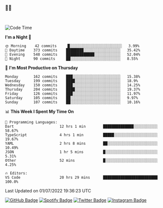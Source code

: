 ### 🤙🍺

<!-- <a href="https://github-readme-stats.vercel.app/api?username=hzak2xx&count_private=true&show_icons=true&theme=dracula">
  <img align="center" src="https://github-readme-stats.vercel.app/api?username=hzak2xx&count_private=true&show_icons=true&theme=dracula" />
</a>
</br> -->
</br>

<!--START_SECTION:waka-->
![Code Time](http://img.shields.io/badge/Code%20Time-0%20secs-blue)

**I'm a Night 🦉** 

```text
🌞 Morning    42 commits     █░░░░░░░░░░░░░░░░░░░░░░░░   3.99% 
🌆 Daytime    373 commits    ████████░░░░░░░░░░░░░░░░░   35.42% 
🌃 Evening    548 commits    █████████████░░░░░░░░░░░░   52.04% 
🌙 Night      90 commits     ██░░░░░░░░░░░░░░░░░░░░░░░   8.55%

```
📅 **I'm Most Productive on Thursday** 

```text
Monday       162 commits    ███░░░░░░░░░░░░░░░░░░░░░░   15.38% 
Tuesday      199 commits    ████░░░░░░░░░░░░░░░░░░░░░   18.9% 
Wednesday    150 commits    ███░░░░░░░░░░░░░░░░░░░░░░   14.25% 
Thursday     204 commits    ████░░░░░░░░░░░░░░░░░░░░░   19.37% 
Friday       126 commits    ███░░░░░░░░░░░░░░░░░░░░░░   11.97% 
Saturday     105 commits    ██░░░░░░░░░░░░░░░░░░░░░░░   9.97% 
Sunday       107 commits    ██░░░░░░░░░░░░░░░░░░░░░░░   10.16%

```


📊 **This Week I Spent My Time On** 

```text
💬 Programming Languages: 
Dart                     12 hrs 1 min        ██████████████░░░░░░░░░░░   58.67% 
TypeScript               4 hrs 1 min         █████░░░░░░░░░░░░░░░░░░░░   19.67% 
YAML                     2 hrs 8 mins        ██░░░░░░░░░░░░░░░░░░░░░░░   10.49% 
JSON                     1 hr 5 mins         █░░░░░░░░░░░░░░░░░░░░░░░░   5.31% 
Other                    52 mins             █░░░░░░░░░░░░░░░░░░░░░░░░   4.25%

🔥 Editors: 
VS Code                  20 hrs 29 mins      █████████████████████████   100.0%

```


 Last Updated on 01/07/2022 19:36:23 UTC
<!--END_SECTION:waka-->

[![GitHub Badge](https://img.shields.io/badge/GitHub-100000?style=for-the-badge&logo=github&logoColor=white)](https://github.com/hzak2xx)
[![Spotify Badge](https://img.shields.io/badge/Spotify-1ED760?&style=for-the-badge&logo=spotify&logoColor=white)](https://open.spotify.com/user/uf90s6sbbh75a1mt44clkhkvf)
[![Twitter Badge](https://img.shields.io/badge/Twitter-1DA1F2?style=for-the-badge&logo=twitter&logoColor=white)](https://twitter.com/hzak2xx)
[![Instagram Badge](https://img.shields.io/badge/Instagram-E4405F?style=for-the-badge&logo=instagram&logoColor=white)](https://www.instagram.com/hzak2xx/)
